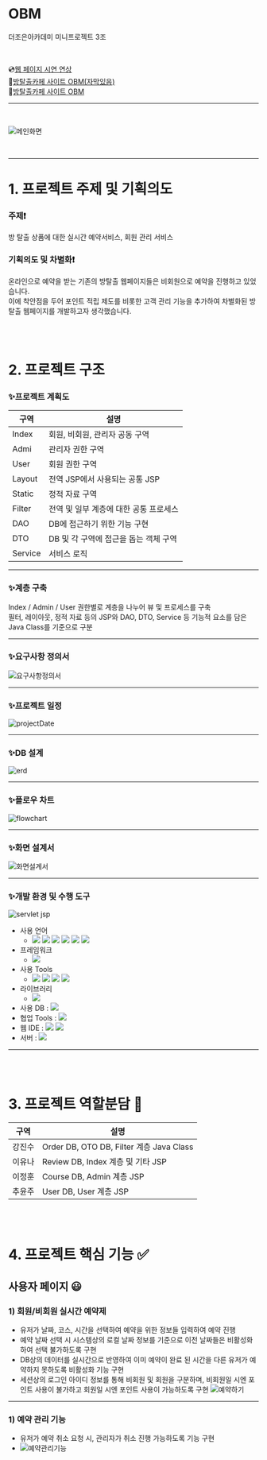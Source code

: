 # OBM
더조은아카데미 미니프로젝트 3조

<br>

💿[웹 페이지 시연 연상](https://www.youtube.com/watch?v=FXuwoeX0iZo) <br>
🔗[방탈출카페 사이트 OBM(자막있음)](http://joeun27083.cafe24.com/) <br>
🔗[방탈출카페 사이트 OBM](https://www.youtube.com/watch?v=zTWtnNXpxvQ)

***
<br>

![메인화면](https://github.com/chuyj15/OBM/assets/140798105/60c4ab47-8cbb-4667-823c-caac96847449)

<br>

***
# 1. 프로젝트 주제 및 기획의도
 ### 주제❗
방 탈출 상품에 대한 실시간 예약서비스, 회원 관리 서비스
### 기획의도 및 차별화❗️
온라인으로 예약을 받는 기존의 방탈출 웹페이지들은 비회원으로 예약을 진행하고 있었습니다.<br>
이에 착안점을 두어 포인트 적립 제도를 비롯한 고객 관리 기능을 추가하여 차별화된 방탈출 웹페이지를 개발하고자 생각했습니다.

<br><br>

# 2. 프로젝트 구조
### ✨프로젝트 계획도  
|구역|설명|
|--|--|
|Index|회원, 비회원, 관리자 공동 구역|
|Admi|관리자 권한 구역|
|User|회원 권한 구역|
|Layout|전역 JSP에서 사용되는 공통 JSP|
|Static|정적 자료 구역|
|Filter|전역 및 일부 계층에 대한 공통 프로세스|
|DAO|DB에 접근하기 위한 기능 구현|
|DTO|DB 및 각 구역에 접근을 돕는 객체 구역|
|Service|서비스 로직|

***
### ✨계층 구축
Index / Admin / User 권한별로 계층을 나누어 뷰 및 프로세스를 구축 <br>
필터, 레이아웃, 정적 자료 등의 JSP와 DAO, DTO, Service 등 기능적 요소를 담은 Java Class를 기준으로 구분

***
### ✨요구사항 정의서
![요구사항정의서](https://github.com/chuyj15/OBM/assets/140798105/c06855e9-c965-4e66-8863-c1b89e353912)

***
### ✨프로젝트 일정
![projectDate](https://github.com/chuyj15/OBM/assets/140798105/8fafd970-a3bd-4510-bdc4-3224310ea702)

***
### ✨DB 설계
![erd](https://github.com/chuyj15/OBM/assets/140798105/96055521-a23c-4952-ba58-514640b095b0)

***
### ✨플로우 차트
![flowchart](https://github.com/chuyj15/OBM/assets/140798105/0e0331b0-de59-4170-a90e-6ff12cd25611)

***
### ✨화면 설계서
![화면설계서](https://github.com/chuyj15/OBM/assets/140798105/c039b6b6-9b20-408d-9ff8-f9e641efecbd)


***
### ✨개발 환경 및 수행 도구
![servlet jsp](https://github.com/chuyj15/OBM/assets/140798105/9f969e17-e7d7-4ccc-a97e-cc668c788a09)
- 사용 언어
  + <img src="https://img.shields.io/badge/Java-007396?style=flat&logo=Java&logoColor=white"> <img src="https://img.shields.io/badge/SQL-F80000?style=flat&logo=SQL&logoColor=white"> <img src="https://img.shields.io/badge/html-E34F26?style=flat&logo=html5&logoColor=white"> <img src="https://img.shields.io/badge/css-1572B6?style=flat&logo=css3&logoColor=white"> <img src="https://img.shields.io/badge/javascript-F7DF1E?style=flat&logo=javascript&logoColor=black"> <img src="https://img.shields.io/badge/jquery-0769AD?style=flat&logo=jquery&logoColor=white">
- 프레임워크
  + <img src="https://img.shields.io/badge/bootstrap-7952B3?style=flat&logo=bootstrap&logoColor=white">
- 사용 Tools
  + <img src="https://img.shields.io/badge/eclipseide:4.25.0-2C2255?style=flat&logo=eclipseide&logoColor=white"/> <img src="https://img.shields.io/badge/openjdk:17.0.4.1-686767?style=flat&logo=openjdk&logoColor=black"/> <img src="https://img.shields.io/badge/visualstudiocode:1.74.1-007ACC?style=flat&logo=visualstudiocode&logoColor=white"/> <img src="https://img.shields.io/badge/mysql:8.0.31-4479A1?style=flat&logo=mysql&logoColor=white"/>
- 라이브러리
  +   <img src="https://img.shields.io/badge/commons.io-D22128?style=flat&logo=apache&logoColor=white"> 
- 사용 DB : <img src="https://img.shields.io/badge/mysql:8.0.31-4479A1?style=flat&logo=mysql&logoColor=white"/> 
- 협업 Tools : <img src="https://img.shields.io/badge/trello-0052CC?style=flat&logo=trello&logoColor=white"/>
- 웹 IDE : <img src="https://img.shields.io/badge/github-181717?style=flat&logo=github&logoColor=white"/> <img src="https://img.shields.io/badge/git-F05032?style=for-the-badge&logo=git&logoColor=white">
- 서버 :  <img src="https://img.shields.io/badge/apache tomcat-F8DC75?style=for-the-badge&logo=apachetomcat&logoColor=white">

***

<br><br>


# 3. 프로젝트 역할분담 👥
|구역|설명|
|--|--|
|강진수|Order DB, OTO DB, Filter 계층 Java Class|
|이유나|Review DB, Index 계층 및 기타 JSP|
|이정훈|Course DB, Admin 계층 JSP|
|추윤주|User DB, User 계층 JSP|

<br><br>

# 4. 프로젝트 핵심 기능 ✅

## 사용자 페이지 😃
### 1) 회원/비회원 실시간 예약제
- 유저가 날짜, 코스, 시간을 선택하여 예약을 위한 정보들 입력하여 예약 진행
- 예약 날짜 선택 시 시스템상의 로컬 날짜 정보를 기준으로 이전 날짜들은 비활성화하여 선택 불가하도록 구현
- DB상의 데이터를 실시간으로 반영하여 이미 예약이 완료 된 시간을 다른 유저가 예약하지 못하도록 비활성화 기능 구현
- 세션상의 로그인 아이디 정보를 통해 비회원 및 회원을 구분하며, 비회원일 시엔 포인트 사용이 불가하고 회원일 시엔 포인트 사용이 가능하도록 구현
![예약하기](https://github.com/chuyj15/OBM/assets/140798105/495a5234-6287-401a-9cbc-4fd05c583c92)

***
### 1) 예약 관리 기능
- 유저가 예약 취소 요청 시, 관리자가 취소 진행 가능하도록 기능 구현
- ![예약관리기능](https://github.com/chuyj15/OBM/assets/140798105/9c874dd6-7798-4dda-b023-40492edf7975)
